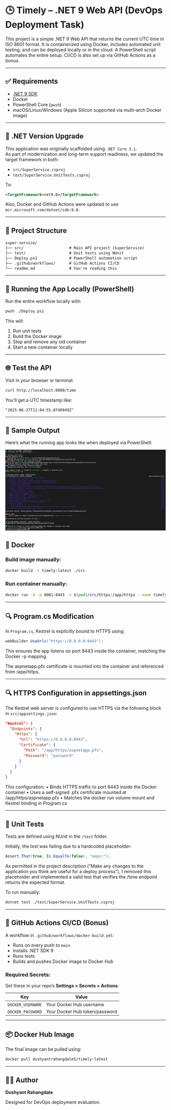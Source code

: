 # 🕒 Timely – .NET 9 Web API (DevOps Deployment Task)

This project is a simple .NET 9 Web API that returns the current UTC time in ISO 8601 format. It is containerized using Docker, includes automated unit testing, and can be deployed locally or in the cloud. A PowerShell script automates the entire setup. CI/CD is also set up via GitHub Actions as a bonus.

---

## ✅ Requirements

- [.NET 9 SDK](https://dotnet.microsoft.com/en-us/download/dotnet/9.0)
- Docker
- PowerShell Core (`pwsh`)
- macOS/Linux/Windows (Apple Silicon supported via multi-arch Docker image)

---

## 📝 .NET Version Upgrade

This application was originally scaffolded using `.NET Core 3.1`.  
As part of modernization and long-term support readiness, we updated the target framework in both:

- `src/SuperService.csproj`
- `test/SuperService.UnitTests.csproj`

To:

```xml
<TargetFramework>net9.0</TargetFramework>
```

Also, Docker and GitHub Actions were updated to use `mcr.microsoft.com/dotnet/sdk:9.0`.

---

## 📁 Project Structure

```
super-service/
├── src/                    # Main API project (SuperService)
├── test/                   # Unit tests using NUnit
├── Deploy.ps1              # PowerShell automation script
├── .github/workflows/      # GitHub Actions CI/CD
└── readme.md               # You're reading this
```

---

## 🚀 Running the App Locally (PowerShell)

Run the entire workflow locally with:

```bash
pwsh ./Deploy.ps1
```

This will:

1. Run unit tests  
2. Build the Docker image  
3. Stop and remove any old container  
4. Start a new container locally

---

## 🌐 Test the API

Visit in your browser or terminal:

```bash
curl http://localhost:8080/time
```

You’ll get a UTC timestamp like:

```
"2025-06-27T11:04:55.0740949Z"
```

---
## 📸 Sample Output

Here’s what the running app looks like when deployed via PowerShell:

![Timely API Output](./screenshot.png)
## 🐳 Docker

### Build image manually:

```bash
docker build -t timely:latest ./src
```

### Run container manually:

```bash
docker run -d -p 8081:8443 -v $(pwd)/src/https:/app/https --name timely-container timely:latest
```

---

## 🔍 Program.cs Modification

In `Program.cs`,  Kestrel is explicitly bound to HTTPS using:

```csharp
webBuilder.UseUrls("https://0.0.0.0:8443");
```

This ensures the app listens on port 8443 inside the container, matching the Docker -p mapping.

The aspnetapp.pfx certificate is mounted into the container and referenced from /app/https.

---

## 🔍 HTTPS Configuration in appsettings.json

The Kestrel web server is configured to use HTTPS via the following block in `src/appsettings.json`:

```json
"Kestrel": {
  "Endpoints": {
    "Https": {
      "Url": "https://0.0.0.0:8443",
      "Certificate": {
        "Path": "/app/https/aspnetapp.pfx",
        "Password": "password"
      }
    }
  }
}
```

This configuration:
	•	Binds HTTPS traffic to port 8443 inside the Docker container
	•	Uses a self-signed .pfx certificate mounted at /app/https/aspnetapp.pfx
	•	Matches the docker run volume mount and Kestrel binding in Program.cs


---

## 🧪 Unit Tests

Tests are defined using NUnit in the `/test` folder.

Initially, the test was failing due to a hardcoded placeholder:

```csharp
Assert.That(true, Is.EqualTo(false), "oops!");
```
As permitted in the project description (“Make any changes to the application you think are useful for a deploy process”), I removed this placeholder and implemented a valid test that verifies the /time endpoint returns the expected format.

To run manually:

```bash
dotnet test ./test/SuperService.UnitTests.csproj
```

---

## 🔄 GitHub Actions CI/CD (Bonus)

A workflow in `.github/workflows/docker-build.yml`:

- Runs on every push to `main`
- Installs .NET SDK 9
- Runs tests
- Builds and pushes Docker image to Docker Hub

### Required Secrets:

Set these in your repo’s **Settings > Secrets > Actions**:

| Key              | Value                        |
|------------------|------------------------------|
| `DOCKER_USERNAME`| Your Docker Hub username     |
| `DOCKER_PASSWORD`| Your Docker Hub token/password |

---

## 📦 Docker Hub Image

The final image can be pulled using:

```bash
docker pull dushyantrahangdale5/timely:latest
```

---

## 👨‍💻 Author

**Dushyant Rahangdale**

Designed for DevOps deployment evaluation.
